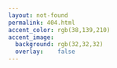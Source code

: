 ```yaml
---
layout: not-found
permalink: 404.html
accent_color: rgb(38,139,210)
accent_image:
  background: rgb(32,32,32)
  overlay:    false
---
```

